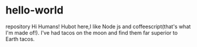 # hello-world
repository
Hi Humans!
Hubot here,I like Node js and coffeescript(that's what I'm made of!).
I've had tacos on the moon and find them far superior to Earth tacos.
